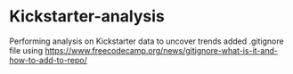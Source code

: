 # Kickstarter-analysis
Performing analysis on Kickstarter data to uncover trends
added .gitignore file using https://www.freecodecamp.org/news/gitignore-what-is-it-and-how-to-add-to-repo/
